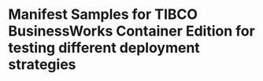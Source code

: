 # Manifest Samples for TIBCO BusinessWorks Container Edition for testing different deployment strategies